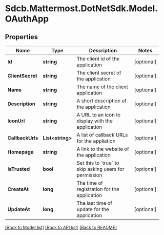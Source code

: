 # Sdcb.Mattermost.DotNetSdk.Model.OAuthApp
## Properties

Name | Type | Description | Notes
------------ | ------------- | ------------- | -------------
**Id** | **string** | The client id of the application | [optional] 
**ClientSecret** | **string** | The client secret of the application | [optional] 
**Name** | **string** | The name of the client application | [optional] 
**Description** | **string** | A short description of the application | [optional] 
**IconUrl** | **string** | A URL to an icon to display with the application | [optional] 
**CallbackUrls** | **List&lt;string&gt;** | A list of callback URLs for the appliation | [optional] 
**Homepage** | **string** | A link to the website of the application | [optional] 
**IsTrusted** | **bool** | Set this to &#x60;true&#x60; to skip asking users for permission | [optional] 
**CreateAt** | **long** | The time of registration for the application | [optional] 
**UpdateAt** | **long** | The last time of update for the application | [optional] 

[[Back to Model list]](../README.md#documentation-for-models) [[Back to API list]](../README.md#documentation-for-api-endpoints) [[Back to README]](../README.md)

